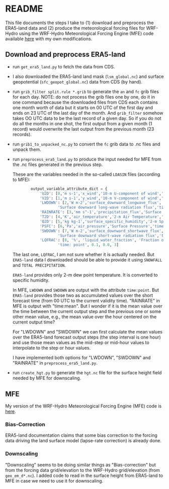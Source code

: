 # README

This file documents the steps I take to (1) download and preprocess the ERA5-land data and (2) produce the meteorological forcing files for WRF-Hydro using the WRF-Hydro Meteorological Forcing Engine (MFE) code available [here](https://github.com/NCAR/WrfHydroForcing) with my own modifications.


## Download and preprocess ERA5-land

- run `get_era5_land.py` to fetch the data from CDS.

- I also downloaded the ERA5-land land mask (`lsm_global.nc`) and surface geopotential (`sfc_geopot_global.nc`) data from CDS (by hand).

- run `grib_filter split.rule *.grib` to generate the `an` and `fc` grib files for each day. NOTE: do not process the grib files one by one, do it in one command because the downloaded files from CDS each contains one month worth of data but it starts on 00 UTC of the first day and ends on 23 UTC of the last day of the month. And `grib_filter` somehow takes OO UTC data to be the last record of a given day. So if you do not do all the months in one shot, the first output from a given month (1 record) would overwrite the last output from the previous month (23 records).

- run `grib1_to_unpacked_nc.py` to convert the `fc` grib data to .nc files and unpack them.

- run `preprocess_era5_land.py` to produce the input needed for MFE from the .nc files generated in the previous step.

    These are the variables needed in the so-called `LDASIN` files (according to MFE):

    ```python
            output_variable_attribute_dict = {
                'U2D': [0,'m s-1','x_wind','10-m U-component of wind','time: point',0.001,0.0,3],
                'V2D': [1,'m s-1','y_wind','10-m V-component of wind','time: point',0.001,0.0,3],
                'LWDOWN': [2,'W m-2','surface_downward_longwave_flux',
                        'Surface downward long-wave radiation flux','time: point',0.001,0.0,3],
                'RAINRATE': [3,'mm s^-1','precipitation_flux','Surface Precipitation Rate','time: mean',1.0,0.0,0],
                'T2D': [4,'K','air_temperature','2-m Air Temperature','time: point',0.01,100.0,2],
                'Q2D': [5,'kg kg-1','surface_specific_humidity','2-m Specific Humidity','time: point',0.000001,0.0,6],
                'PSFC': [6,'Pa','air_pressure','Surface Pressure','time: point',0.1,0.0,1],
                'SWDOWN': [7,'W m-2','surface_downward_shortwave_flux',
                        'Surface downward short-wave radiation flux','time: point',0.001,0.0,3],
                'LQFRAC': [8, '%', 'liquid_water_fraction', 'Fraction of precipitation that is liquid vs. frozen',
                        'time: point', 0.1, 0.0, 3]
    ```

    The last one, `LQFRAC`, I am not sure whether it is actually needed. But `ERA5-land` data I downloaded should be able to provide it using `SNOWFALL` and `TOTAL PRECIPITATION`.

    `ERA5-land` provides only 2-m dew point temperature. It is converted to specific humidity.

    In MFE, `LWDOWN` and `SWDOWN` are output with the attribute `time:point`. But `ERA5-land` provides those two as accumulated values over the short forecast time (from 00 UTC to the current validity time). "RAINRATE" in MFE is output with "time:mean". But I wonder if it is the mean value over the time between the current output step and the previous one or some other mean value, e.g., the mean value over the hour centered on the current output time? 

    For "LWDOWN" and "SWDOWN" we can first calculate the mean values over the ERA5-land forecast output steps (the step interval is one hour) and use those mean values as the mid-step or mid-hour values to interpolate to the step or hour values.

    I have implemented both options for "LWDOWN", "SWDOWN" and "RAINRATE" in `preprocess_era5_land.py`. 

- run `create_hgt.py` to generate the `hgt.nc` file for the surface height field needed by MFE for downscaling.

## MFE

My version of the WRF-Hydro Meteorological Forcing Engine (MFE) code is [here](https://github.com/hengxiao80/WrfHydroForcing).

### Bias-Correction

ERA5-land documentation claims that some bias correction to the forcing data driving the land surface model (lapse-rate correction) is already done.

### Downscaling

"Downscaling" seems to be doing similar things as "Bias-correction" but from the forcing data grid/elevation to the WRF-Hydro grid/elevation (from `geo_em_d*.nc`). I added code to read in the surface height from ERA5-land to MFE in case we need to use it for downscaling.
